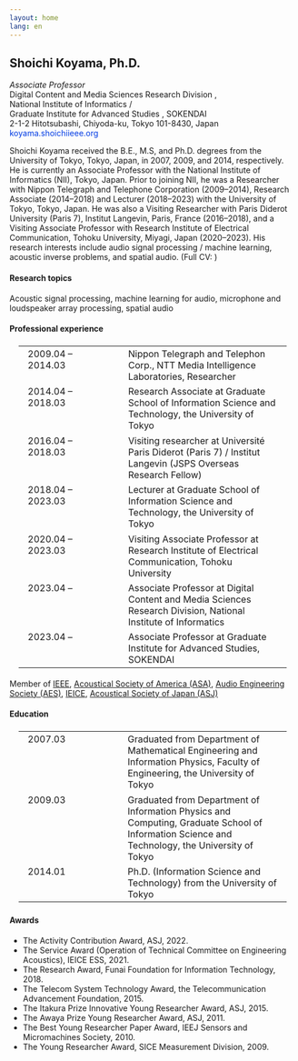 ```yaml
---
layout: home
lang: en
---
```


<style>
    .biography table, .biography td, .biography tr { border: 0; min-width: 9rem; vertical-align: top; padding: 0.2rem 1rem;}
</style>

## Shoichi Koyama, Ph.D.
*Associate Professor*<br /> 
Digital Content and Media Sciences Research Division <a href="https://www.nii.ac.jp/en/faculty/digital_content/" target="_blank" rel="noopener noreferrer"><i class="fas fa-external-link-alt"></i></a>,<br />
National Institute of Informatics <a href="https://www.nii.ac.jp/en/" target="_blank" rel="noopener noreferrer"><i class="fas fa-external-link-alt"></i></a> /<br />
Graduate Institute for Advanced Studies <a href="https://www.nii.ac.jp/graduate/en/" target="_blank" rel="noopener noreferrer"><i class="fas fa-external-link-alt"></i></a>, SOKENDAI <a href="https://www.soken.ac.jp/en/" target="_blank" rel="noopener noreferrer"><i class="fas fa-external-link-alt"></i></a><br />
2-1-2 Hitotsubashi, Chiyoda-ku, Tokyo 101-8430, Japan <a href="https://goo.gl/maps/Ku5jU1hfc24nhLDy5" target="_blank" rel="noopener noreferrer"><i class="fas fa-map-marked-alt"></i></a><br />
<span style="color: #003be4"><i class="fas fa-envelope"></i> koyama.shoichi<i class="fas fa-at"></i>ieee.org</span><br />

<p>Shoichi Koyama received the B.E., M.S, and Ph.D. degrees from the University of Tokyo, Tokyo, Japan, in 2007, 2009, and 2014, respectively. He is currently an Associate Professor with the National Institute of Informatics (NII), Tokyo, Japan. Prior to joining NII, he was a Researcher with Nippon Telegraph and Telephone Corporation (2009–2014), Research Associate (2014–2018) and Lecturer (2018–2023) with the University of Tokyo, Tokyo, Japan. He was also a Visiting Researcher with Paris Diderot University (Paris 7), Institut Langevin, Paris, France (2016–2018), and a Visiting Associate Professor with Research Institute of Electrical Communication, Tohoku University, Miyagi, Japan (2020–2023). His research interests include audio signal processing / machine learning, acoustic inverse problems, and spatial audio. (Full CV: <a href="/CV_shoichi-koyama.pdf" target="_blank" rel="noopener noreferrer"><i class="fas fa-file-alt"></i></a>)</p>

#### Research topics
<p>Acoustic signal processing, machine learning for audio, microphone and loudspeaker array processing, spatial audio</p>

#### Professional experience
<div class="biography">
<table>
    <tbody>
    <tr>
    <td>2009.04 – 2014.03</td>
    <td>Nippon Telegraph and Telephon Corp., NTT Media Intelligence Laboratories, Researcher</td>
    </tr>
    <tr>
    <td>2014.04 – 2018.03</td>
    <td>Research Associate at Graduate School of Information Science and Technology, the University of Tokyo</td>
    </tr>
    <tr>
    <td>2016.04 – 2018.03</td>
    <td>Visiting researcher at Université Paris Diderot (Paris 7) / Institut Langevin (JSPS Overseas Research Fellow)</td>
    </tr>
    <tr>
    <td>2018.04 – 2023.03</td>
    <td>Lecturer at Graduate School of Information Science and Technology, the University of Tokyo</td>
    </tr>
    <tr>
    <td>2020.04 – 2023.03</td>
    <td>Visiting Associate Professor at Research Institute of Electrical Communication,
    Tohoku University</td>
    </tr>
    <tr>
    <td>2023.04 – </td>
    <td>Associate Professor at Digital Content and Media Sciences Research Division, National Institute of Informatics</td>
    </tr>
    <tr>
    <td>2023.04 – </td>
    <td>Associate Professor at Graduate Institute for Advanced Studies, SOKENDAI</td>
    </tr>
    </tbody>
</table>
<p>Member of <a href="https://www.ieee.org/" target="_blank" rel="noopener noreferrer">IEEE</a>, <a href="https://acousticalsociety.org/" target="_blank" rel="noopener noreferrer">Acoustical Society of America (ASA)</a>, <a href="https://aes2.org/" target="_blank" rel="noopener noreferrer">Audio Engineering Society (AES)</a>, <a href="https://www.ieice.org/eng_r/index.html" target="_blank" rel="noopener noreferrer">IEICE</a>, <a href="https://acoustics.jp/en/" target="_blank" rel="noopener noreferrer">Acoustical Society of Japan (ASJ)</a></p>
</div>

#### Education
<div class="biography">
<table>
    <tbody>
    <tr>
    <td>2007.03</td>
    <td>Graduated from Department of Mathematical Engineering and Information Physics,
    Faculty of Engineering, the University of Tokyo</td>
    </tr>
    <tr>
    <td>2009.03</td>
    <td>Graduated from Department of Information Physics and Computing,
    Graduate School of Information Science and Technology, the University of Tokyo</td>
    </tr>
    <tr>
    <td>2014.01</td>
    <td>Ph.D. (Information Science and Technology) from the University of Tokyo</td>
    </tr>
    </tbody>
</table>
</div>

#### Awards
- The Activity Contribution Award, ASJ, 2022. <a href="https://acoustics.jp/awards/" target="_blank" rel="noopener noreferrer"><i class="fas fa-external-link-alt"></i></a>
- The Service Award (Operation of Technical Committee on Engineering Acoustics), IEICE ESS, 2021. <a href="https://www.ieice.org/ess/ESS/ESS_awardee.html" target="_blank" rel="noopener noreferrer"><i class="fas fa-external-link-alt"></i></a>
- The Research Award, Funai Foundation for Information Technology, 2018. <a href="https://www.funaifoundation.jp/grantees/young_awardees_up_to_now_17.html" target="_blank" rel="noopener noreferrer"><i class="fas fa-external-link-alt"></i></a>
- The Telecom System Technology Award, the Telecommunication Advancement Foundation, 2015. <a href="https://www.taf.or.jp/award/telesys/2014.html" target="_blank" rel="noopener noreferrer"><i class="fas fa-external-link-alt"></i></a>
- The Itakura Prize Innovative Young Researcher Award, ASJ, 2015. <a href="https://acoustics.jp/awards/" target="_blank" rel="noopener noreferrer"><i class="fas fa-external-link-alt"></i></a>
- The Awaya Prize Young Researcher Award, ASJ, 2011. <a href="https://acoustics.jp/awards/" target="_blank" rel="noopener noreferrer"><i class="fas fa-external-link-alt"></i></a>
- The Best Young Researcher Paper Award, IEEJ Sensors and Micromachines Society, 2010. 
- The Young Researcher Award, SICE Measurement Division, 2009. <a href="https://www.sice.or.jp/org/s_forum/prize.html" target="_blank" rel="noopener noreferrer"><i class="fas fa-external-link-alt"></i></a>

